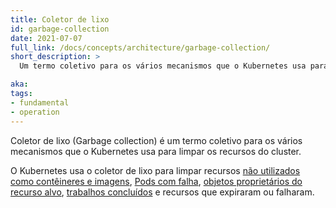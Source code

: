```yaml
---
title: Coletor de lixo
id: garbage-collection
date: 2021-07-07
full_link: /docs/concepts/architecture/garbage-collection/
short_description: >
  Um termo coletivo para os vários mecanismos que o Kubernetes usa para limpar os recursos do cluster.

aka: 
tags:
- fundamental
- operation
---
```


Coletor de lixo (Garbage collection) é um termo coletivo para os vários mecanismos que o Kubernetes usa para limpar os recursos do cluster.

<!--more-->

O Kubernetes usa o coletor de lixo para limpar recursos 
[não utilizados como contêineres e imagens](/docs/concepts/architecture/garbage-collection/#containers-images), 
[Pods com falha](/docs/concepts/workloads/pods/pod-lifecycle/#pod-garbage-collection), 
[objetos proprietários do recurso alvo](/docs/concepts/overview/working-with-objects/owners-dependents/), 
[trabalhos concluídos](/docs/concepts/workloads/controllers/ttlafterfinished/) e recursos que expiraram ou falharam.
